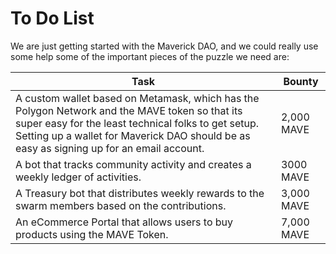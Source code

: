 # To Do List
We are just getting started with the Maverick DAO, and we could really use some help some of the important pieces of the puzzle we need are:

|Task | Bounty|
|--|--|
|A custom wallet based on Metamask, which has the Polygon Network and the MAVE token so that its super easy for the least technical folks to get setup. Setting up a wallet for Maverick DAO should be as easy as signing up for an email account. | 2,000 MAVE|
|A bot that tracks community activity and creates a weekly ledger of activities. | 3000 MAVE|
| A Treasury bot that distributes weekly rewards to the swarm members based on the contributions. | 3,000 MAVE|
|An eCommerce Portal that allows users to buy products using the MAVE Token. | 7,000 MAVE|
